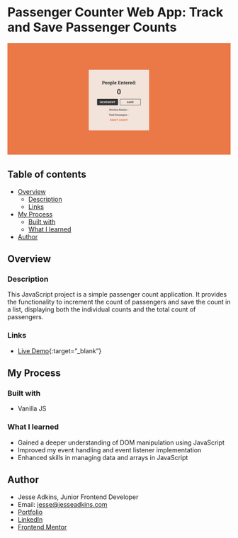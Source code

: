 # Passenger Counter Web App: Track and Save Passenger Counts

![](./screenshot.png) 

## Table of contents

- [Overview](#overview)
  - [Description](#description)
  - [Links](#links)
- [My Process](#my-process)
  - [Built with](#built-with)
  - [What I learned](#what-i-learned) 
- [Author](#author)

## Overview

### Description
This JavaScript project is a simple passenger count application. It provides the functionality to increment the count of passengers and save the count in a list, displaying both the individual counts and the total count of passengers.

### Links

- [Live Demo](https://passenger-counter-five.vercel.app/){:target=”_blank”}

## My Process

### Built with

- Vanilla JS

### What I learned

- Gained a deeper understanding of DOM manipulation using JavaScript
- Improved my event handling and event listener implementation
- Enhanced skills in managing data and arrays in JavaScript

## Author

- Jesse Adkins, Junior Frontend Developer
- Email: jesse@jesseadkins.com
- [Portfolio](https://www.jesseadkins.com)
- [LinkedIn](https://www.linkedin.com/in/adkinsjesse)
- [Frontend Mentor](https://www.frontendmentor.io/profile/jessadk)



